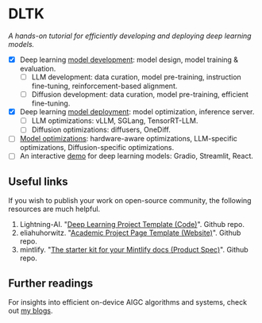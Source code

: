 # DLTK
_A hands-on tutorial for efficiently developing and deploying deep learning models._

- [x] Deep learning [model development](https://github.com/Jason-cs18/DLTK/tree/main/model_development): model design, model training & evaluation.
  - [ ] LLM development: data curation, model pre-training, instruction fine-tuning, reinforcement-based alignment.
  - [ ] Diffusion development: data curation, model pre-training, efficient fine-tuning.
- [x] Deep learning [model deployment](https://github.com/Jason-cs18/DLTK/tree/main/model_deployment): model optimization, inference server.
  - [ ] LLM optimizations: vLLM, SGLang, TensorRT-LLM.
  - [ ] Diffusion optimizations: diffusers, OneDiff.
- [ ]  [Model optimizations](https://github.com/MLSysTeam/DLTK/tree/main/model_optimizations): hardware-aware optimizations, LLM-specific optimizations, Diffusion-specific optimizations.
- [ ] An interactive [demo](https://github.com/Jason-cs18/DLTK/tree/main/web_demo) for deep learning models: Gradio, Streamlit, React.

## Useful links
If you wish to publish your work on open-source community, the following resources are much helpful.

1. Lightning-AI. "[Deep Learning Project Template (Code)](https://github.com/Lightning-AI/deep-learning-project-template)". Github repo.
2. eliahuhorwitz. "[Academic Project Page Template (Website)](https://github.com/eliahuhorwitz/Academic-project-page-template)". Github repo.
3. mintlify. "[The starter kit for your Mintlify docs (Product Spec)](https://github.com/mintlify/starter)". Github repo.

## Further readings
For insights into efficient on-device AIGC algorithms and systems, check out [my blogs](https://yanlu.substack.com/).